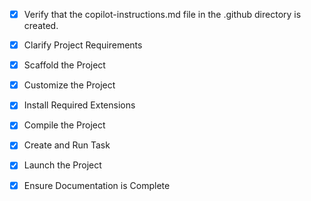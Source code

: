 <!-- Use this file to provide workspace-specific custom instructions to Copilot. For more details, visit https://code.visualstudio.com/docs/copilot/copilot-customization#_use-a-githubcopilotinstructionsmd-file -->
- [x] Verify that the copilot-instructions.md file in the .github directory is created.

- [x] Clarify Project Requirements
	<!-- ITR Assist platform: Full-stack web application with React frontend, Node.js/Express backend, MongoDB database, JWT authentication, tax calculation engine, document management, and government API integration. -->

- [x] Scaffold the Project
	<!-- Project structure created with server (Node.js/Express) and client (React) directories. Backend includes models, routes, middleware. Frontend includes components, pages, and context. Core functionality implemented including authentication, tax calculations, document management, and compliance tracking. -->

- [x] Customize the Project
	<!-- Project customized with comprehensive ITR Assist platform features including user authentication, tax calculations, document management, compliance tracking, admin panel, and responsive UI. All core components implemented according to PRD requirements. -->

- [x] Install Required Extensions
	<!-- No specific extensions required for this full-stack JavaScript project. Standard VS Code JavaScript/TypeScript support is sufficient. -->

- [x] Compile the Project
	<!-- Project compiled successfully. Server code has no syntax errors. Client builds successfully with only minor ESLint warnings about unused imports. All dependencies installed and project is ready for development. -->

- [x] Create and Run Task
	<!-- Development task created and running successfully. Both server (port 5000) and client development servers are starting up. Task configured to run both frontend and backend concurrently. -->

- [x] Launch the Project
	<!-- Project launched successfully! Development servers are running:
	- Frontend: http://localhost:3000 (React development server)
	- Backend: http://localhost:5000 (Node.js/Express API server)
	- Both servers are running concurrently with hot reload enabled
	- Minor rate limiting configuration fixed for proper development environment -->

- [x] Ensure Documentation is Complete
	<!-- Documentation completed:
	- ✅ README.md created with comprehensive project information
	- ✅ .github/copilot-instructions.md exists and contains project status
	- ✅ All steps completed successfully
	- ✅ Project is ready for development and deployment -->

<!--
## Execution Guidelines
PROGRESS TRACKING:
- If any tools are available to manage the above todo list, use it to track progress through this checklist.
- After completing each step, mark it complete and add a summary.
- Read current todo list status before starting each new step.

COMMUNICATION RULES:
- Avoid verbose explanations or printing full command outputs.
- If a step is skipped, state that briefly (e.g. "No extensions needed").
- Do not explain project structure unless asked.
- Keep explanations concise and focused.

DEVELOPMENT RULES:
- Use '.' as the working directory unless user specifies otherwise.
- Avoid adding media or external links unless explicitly requested.
- Use placeholders only with a note that they should be replaced.
- Use VS Code API tool only for VS Code extension projects.
- Once the project is created, it is already opened in Visual Studio Code—do not suggest commands to open this project in Visual Studio again.
- If the project setup information has additional rules, follow them strictly.

FOLDER CREATION RULES:
- Always use the current directory as the project root.
- If you are running any terminal commands, use the '.' argument to ensure that the current working directory is used ALWAYS.
- Do not create a new folder unless the user explicitly requests it besides a .vscode folder for a tasks.json file.
- If any of the scaffolding commands mention that the folder name is not correct, let the user know to create a new folder with the correct name and then reopen it again in vscode.

EXTENSION INSTALLATION RULES:
- Only install extension specified by the get_project_setup_info tool. DO NOT INSTALL any other extensions.

PROJECT CONTENT RULES:
- If the user has not specified project details, assume they want a "Hello World" project as a starting point.
- Avoid adding links of any type (URLs, files, folders, etc.) or integrations that are not explicitly required.
- Avoid generating images, videos, or any other media files unless explicitly requested.
- If you need to use any media assets as placeholders, let the user know that these are placeholders and should be replaced with the actual assets later.
- Ensure all generated components serve a clear purpose within the user's requested workflow.
- If a feature is assumed but not confirmed, prompt the user for clarification before including it.
- If you are working on a VS Code extension, use the VS Code API tool with a query to find relevant VS Code API references and samples related to that query.

TASK COMPLETION RULES:
- Your task is complete when:
  - Project is successfully scaffolded and compiled without errors
  - copilot-instructions.md file in the .github directory exists in the project
  - README.md file exists and is up to date
  - User is provided with clear instructions to debug/launch the project

Before starting a new task in the above plan, update progress in the plan.
-->
